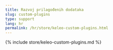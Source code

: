 ```yaml
---
title: Razvoj prilagođenih dodataka
slug: custom-plugins
type: support
lang: hr
permalink: /hr/store/keleo-custom-plugins.html
---
```


{% include store/keleo-custom-plugins.md %}

